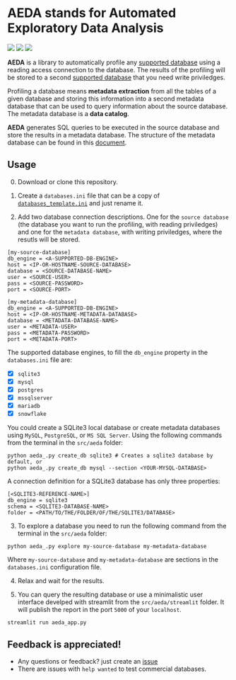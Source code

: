 # AEDA stands for Automated Exploratory Data Analysis

![](https://img.shields.io/github/license/darenasc/aeda)
![](https://img.shields.io/github/last-commit/darenasc/aeda)
![](https://img.shields.io/github/stars/darenasc/aeda?style=social)

**AEDA** is a library to automatically profile any [supported database](docs/supported_databases.md) 
using a reading access connection to the database. The results of the profiling 
will be stored to a second [supported database](docs/supported_databases.md) 
that you need write priviledges.

Profiling a database means **metadata extraction** from all the tables of a given 
database and storing this information into a second metadata database that can 
be used to query information about the source database. The metadata database 
is a **data catalog**.

**AEDA** generates SQL queries to be executed in the source database and 
store the results in a metadata database. The structure of the metadata database 
can be found in this [document](docs/sql_code.md).

## Usage

0. Download or clone this repository.

1. Create a `databases.ini` file that can be a copy of 
[`databases_template.ini`](src/aeda/connection_strings/databases_template.ini) 
and just rename it. 

2. Add two database connection descriptions. One for the `source database` 
(the database you want to run the profiling, with reading priviledges) and one 
for the `metadata database`, with writing priviledges, where the resutls will be 
stored.

```CONF
[my-source-database]
db_engine = <A-SUPPORTED-DB-ENGINE>
host = <IP-OR-HOSTNAME-SOURCE-DATABASE>
database = <SOURCE-DATABASE-NAME>
user = <SOURCE-USER>
pass = <SOURCE-PASSWORD>
port = <SOURCE-PORT>

[my-metadata-database]
db_engine = <A-SUPPORTED-DB-ENGINE>
host = <IP-OR-HOSTNAME-METADATA-DATABASE>
database = <METADATA-DATABASE-NAME>
user = <METADATA-USER>
pass = <METADATA-PASSWORD>
port = <METADATA-PORT>
```

The supported database engines, to fill the `db_engine` property in the `databases.ini` 
file are:

* [x] `sqlite3`
* [x] `mysql`
* [x] `postgres`
* [x] `mssqlserver`
* [x] `mariadb`
* [x] `snowflake`

You could create a SQLite3 local database or create metadata databases using `MySQL`, 
`PostgreSQL`, or `MS SQL Server`. Using the following commands from the terminal 
in the `src/aeda` folder:

```
python aeda_.py create_db sqlite3 # Creates a sqlite3 database by default, or
python aeda_.py create_db mysql --section <YOUR-MYSQL-DATABASE>
```

A connection definition for a SQLite3 database has only three properties:

```CONF
[<SQLITE3-REFERENCE-NAME>]
db_engine = sqlite3
schema = <SQLITE3-DATABASE-NAME>
folder = <PATH/TO/THE/FOLDER/OF/THE/SQLITE3/DATABASE>
```

3. To explore a database you need to run the following command from the terminal 
in the `src/aeda` folder:

```
python aeda_.py explore my-source-database my-metadata-database
```

Where `my-source-database` and `my-metadata-database` are sections in the 
`databases.ini` configuration file.

4. Relax and wait for the results.

5. You can query the resulting database or use a minimalistic user interface 
develped with streamlit from the `src/aeda/streamlit` folder. It will publish the 
report in the port `5000` of your `localhost`.

```
streamlit run aeda_app.py
```


## Feedback is appreciated!

- Any questions or feedback? just create an [issue](https://github.com/darenasc/aeda/issues)
- There are issues with `help wanted` to test commercial databases.
